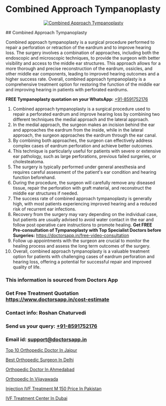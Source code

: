 # Combined Approach Tympanoplasty

<p align="center">
  <a href="null">
    <img src="null" alt="Combined Approach Tympanoplasty">
  </a>
</p>
## Combined Approach Tympanoplasty

Combined approach tympanoplasty is a surgical procedure performed to repair a perforation or retraction of the eardrum and to improve hearing loss. The surgery involves a combination of approaches, including both the endoscopic and microscopic techniques, to provide the surgeon with better visibility and access to the middle ear structures. This approach allows for a more thorough and precise reconstruction of the eardrum, ossicles, and other middle ear components, leading to improved hearing outcomes and a higher success rate. Overall, combined approach tympanoplasty is a comprehensive treatment option for restoring the function of the middle ear and improving hearing in patients with perforated eardrums.

**FREE Tympanoplasty quotation on your WhatsApp:**  [+91-8591752176](https://api.whatsapp.com/send?phone=8591752176)

1) Combined approach tympanoplasty is a surgical procedure used to repair a perforated eardrum and improve hearing loss by combining two different techniques   the medial approach and the lateral approach.
2) In the medial approach, the surgeon makes an incision behind the ear and approaches the eardrum from the inside, while in the lateral approach, the surgeon approaches the eardrum through the ear canal.
3) By combining both approaches, the surgeon can effectively address complex cases of eardrum perforation and achieve better outcomes.
4) This technique is particularly useful for patients with severe or extensive ear pathology, such as large perforations, previous failed surgeries, or cholesteatoma.
5) The surgery is typically performed under general anesthesia and requires careful assessment of the patient's ear condition and hearing function beforehand.
6) During the procedure, the surgeon will carefully remove any diseased tissue, repair the perforation with graft material, and reconstruct the middle ear structures if needed.
7) The success rate of combined approach tympanoplasty is generally high, with most patients experiencing improved hearing and a reduced risk of recurrent ear infections.
8) Recovery from the surgery may vary depending on the individual case, but patients are usually advised to avoid water contact in the ear and follow post operative care instructions to promote healing.
**Get FREE Pre-consultation of Tympanoplasty with Top Specialist Doctors before Surgeries:** https://doctorsapp.in/free-video-consultation
9) Follow up appointments with the surgeon are crucial to monitor the healing process and assess the long term outcomes of the surgery.
10) Overall, combined approach tympanoplasty is a valuable treatment option for patients with challenging cases of eardrum perforation and hearing loss, offering a potential for successful repair and improved quality of life.

### This information is sourced from Doctors App 
### Get Free Treatment Quotation https://www.doctorsapp.in/cost-estimate
### Contact info: Roshan Chaturvedi 
### Send us your query: [+91-8591752176](https://api.whatsapp.com/send?phone=8591752176) 
### Email id: support@doctorsapp.in

[Top 10 Orthopedic Doctor In Jaipur](https://www.linkedin.com/pulse/top-10-orthopedic-doctor-jaipur-doctorsapp-dhaka-dgqoe?trackingId=VA7z6mL7NpAz5LK4SVy1CQ%3D%3D&lipi=urn%3Ali%3Apage%3Ad_flagship3_company_admin%3Bo%2BosOGJBSO63YocmsfjAZA%3D%3D)

[Best Orthopedic Surgeon In Delhi](https://www.linkedin.com/pulse/best-orthopedic-surgeon-delhi-meniscus-tear-treatment-bv27e?trackingId=1Pbf%2B4%2F6hcirH204xz6vow%3D%3D&lipi=urn%3Ali%3Apage%3Ad_flagship3_company_admin%3BYMgSyE7iTb6%2BgQ5kQEIvvw%3D%3D)

[Orthopedic Doctor In Ahmedabad](https://medium.com/@vimalrana22/orthopedic-doctor-in-ahmedabad-180e68c3f3f8)

[Orthopedic In Vijayawada](https://medium.com/@kushalrao10/orthopedic-in-vijayawada-bd93abe283f4)

[Injection IVF Treatment M 150 Price In Pakistan](https://doctors-apps.github.io/doctorsapp/injection-ivf-treatment-m-150-price-in-pakistan)

[IVF Treatment Center In Dubai](https://doctors-apps.github.io/doctorsapp/ivf-treatment-center-in-dubai)

